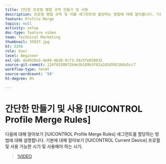 ```yaml
---
title: 간단한 프로필 병합 규칙 만들기 및 사용
description: 프로필 병합 규칙 및 이를 세그먼트에 할당하는 방법에 대해 알아봅니다. 기본 "현재 장치" 프로필과 사용 가능한/사용해야 하는 시기에 대해 알아봅니다.
feature: Profile Merge
topics: null
activity: setup
doc-type: feature video
team: Technical Marketing
thumbnail: 35937.jpg
kt: 5356
role: User
level: Beginner
exl-id: de4910a5-9e89-4b38-9cf3-34c5fe658632
source-git-commit: 124f03208f2b4e3b109b3f02a2d3d59210da5cc7
workflow-type: tm+mt
source-wordcount: '59'
ht-degree: 0%

---
```


# 간단한 만들기 및 사용 [!UICONTROL Profile Merge Rules]

다음에 대해 알아보기 [!UICONTROL Profile Merge Rules] 세그먼트를 할당하는 방법에 대해 설명합니다. 기본에 대해 알아보기 [!UICONTROL Current Device] 프로필 및 사용 가능한 시기 및 사용해야 하는 시기.

>[!VIDEO](https://video.tv.adobe.com/v/35937/?quality=12&learn=on)
